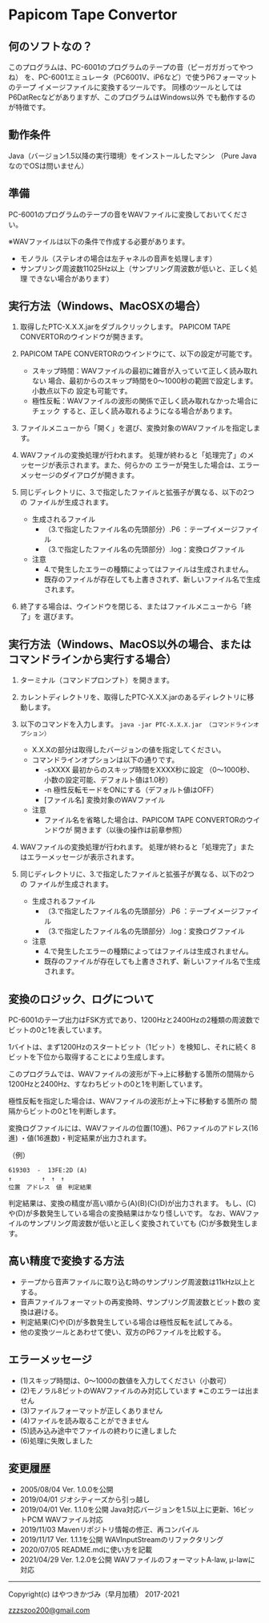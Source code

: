 # Papicom Tape Convertor

## 何のソフトなの？

このプログラムは、PC-6001のプログラムのテープの音（ピーガガガってやつね）
を、PC-6001エミュレータ（PC6001V、iP6など）で使うP6フォーマットのテープ
イメージファイルに変換するツールです。
同様のツールとしてはP6DatRecなどがありますが、このプログラムはWindows以外
でも動作するのが特徴です。

## 動作条件

Java（バージョン1.5以降の実行環境）をインストールしたマシン
（Pure JavaなのでOSは問いません）

## 準備

PC-6001のプログラムのテープの音をWAVファイルに変換しておいてください。

※WAVファイルは以下の条件で作成する必要があります。
* モノラル（ステレオの場合は左チャネルの音声を処理します）
* サンプリング周波数11025Hz以上（サンプリング周波数が低いと、正しく処理
できない場合があります）


## 実行方法（Windows、MacOSXの場合）

1. 取得したPTC-X.X.X.jarをダブルクリックします。
PAPICOM TAPE CONVERTORのウインドウが開きます。

2. PAPICOM TAPE CONVERTORのウインドウにて、以下の設定が可能です。
    * スキップ時間：WAVファイルの最初に雑音が入っていて正しく読み取れない
    場合、最初からのスキップ時間を0〜1000秒の範囲で設定します。小数点以下の
    設定も可能です。
    * 極性反転：WAVファイルの波形の関係で正しく読み取れなかった場合にチェック
    すると、正しく読み取れるようになる場合があります。

3. ファイルメニューから「開く」を選び、変換対象のWAVファイルを指定します。

4. WAVファイルの変換処理が行われます。
処理が終わると「処理完了」のメッセージが表示されます。また、何らかの
エラーが発生した場合は、エラーメッセージのダイアログが開きます。

5. 同じディレクトリに、3.で指定したファイルと拡張子が異なる、以下の2つの
ファイルが生成されます。
    * 生成されるファイル
        * （3.で指定したファイル名の先頭部分）.P6 ：テープイメージファイル
        * （3.で指定したファイル名の先頭部分）.log：変換ログファイル
    * 注意
        *  4.で発生したエラーの種類によってはファイルは生成されません。
        * 既存のファイルが存在しても上書きされず、新しいファイル名で生成されます。

6. 終了する場合は、ウインドウを閉じる、またはファイルメニューから「終了」を
選びます。

## 実行方法（Windows、MacOS以外の場合、またはコマンドラインから実行する場合）

1. ターミナル（コマンドプロンプト）を開きます。

2. カレントディレクトリを、取得したPTC-X.X.X.jarのあるディレクトリに移動します。

3. 以下のコマンドを入力します。
`java -jar PTC-X.X.X.jar （コマンドラインオプション）`
    * X.X.Xの部分は取得したバージョンの値を指定してください。
    * コマンドラインオプションは以下の通りです。
        * -sXXXX 最初からのスキップ時間をXXXX秒に設定
        （0〜1000秒、小数の設定可能、デフォルト値は1.0秒）
        *  -n 極性反転モードをONにする（デフォルト値はOFF）
        * [ファイル名] 変換対象のWAVファイル
    * 注意
        * ファイル名を省略した場合は、PAPICOM TAPE CONVERTORのウインドウが
        開きます（以後の操作は前章参照）

4. WAVファイルの変換処理が行われます。
処理が終わると「処理完了」またはエラーメッセージが表示されます。

5. 同じディレクトリに、3.で指定したファイルと拡張子が異なる、以下の2つの
ファイルが生成されます。
    * 生成されるファイル
        * （3.で指定したファイル名の先頭部分）.P6 ：テープイメージファイル
        * （3.で指定したファイル名の先頭部分）.log：変換ログファイル
    * 注意
        *  4.で発生したエラーの種類によってはファイルは生成されません。
        * 既存のファイルが存在しても上書きされず、新しいファイル名で生成されます。

## 変換のロジック、ログについて
PC-6001のテープ出力はFSK方式であり、1200Hzと2400Hzの2種類の周波数で
ビットの0と1を表しています。

1バイトは、まず1200Hzのスタートビット（1ビット）を検知し、それに続く
8ビットを下位から取得することにより生成します。

このプログラムでは、WAVファイルの波形が下→上に移動する箇所の間隔から
1200Hzと2400Hz、すなわちビットの0と1を判断しています。

極性反転を指定した場合は、WAVファイルの波形が上→下に移動する箇所の
間隔からビットの0と1を判断します。

変換ログファイルには、WAVファイルの位置(10進)、P6ファイルのアドレス(16進)
・値(16進数)・判定結果が出力されます。

（例）

```
619303  -  13FE:2D (A)
↑　　　　　↑　↑　↑
位置　アドレス　値　判定結果
```

判定結果は、変換の精度が高い順から(A)(B)(C)(D)が出力されます。
もし、(C)や(D)が多数発生している場合の変換結果はかなり怪しいです。
なお、WAVファイルのサンプリング周波数が低いと正しく変換されていても
(C)が多数発生します。

## 高い精度で変換する方法
* テープから音声ファイルに取り込む時のサンプリング周波数は11kHz以上とする。
* 音声ファイルフォーマットの再変換時、サンプリング周波数とビット数の
変換は避ける。
* 判定結果(C)や(D)が多数発生している場合は極性反転を試してみる。
* 他の変換ツールとあわせて使い、双方のP6ファイルを比較する。

## エラーメッセージ
* (1)スキップ時間は、0〜1000の数値を入力してください（小数可）
* (2)モノラル8ビットのWAVファイルのみ対応しています ※このエラーは出ません
* (3)ファイルフォーマットが正しくありません
* (4)ファイルを読み取ることができません
* (5)読み込み途中でファイルの終わりに達しました
* (6)処理に失敗しました

## 変更履歴

* 2005/08/04 Ver. 1.0.0を公開
* 2019/04/01 ジオシティーズから引っ越し
* 2019/04/01 Ver. 1.1.0を公開
  Java対応バージョンを1.5以上に更新、16ビットPCM WAVファイル対応
* 2019/11/03 Mavenリポジトリ情報の修正、再コンパイル
* 2019/11/17 Ver. 1.1.1を公開
  WAVInputStreamのリファクタリング
* 2020/07/05 README.mdに使い方を記載
* 2021/04/29 Ver. 1.2.0を公開
  WAVファイルのフォーマットA-law, μ-lawに対応

--------
Copyright(c) はやつきかづみ（早月加積） 2017-2021

zzzszoo200@gmail.com
